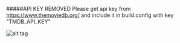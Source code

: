 #####API KEY REMOVED
Please get api key from https://www.themoviedb.org/ and include it in build.config with key "TMDB_API_KEY"

![alt tag](http://i.imgur.com/X2Y76U2.jpg)

